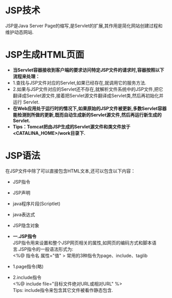 # JSP技术
JSP是Java Server Page的缩写,是Servlet的扩展,其作用是简化网站创建过程和维护动态网站.

# JSP生成HTML页面
* **当Servlet容器接收到客户端的要求访问特定JSP文件的请求时,容器按照以下流程来处理：**
* 1.查找与JSP文件对应的Servlet,如果已经存在,就调用它的服务方法.
* 2.如果与JSP文件对应的Servlet还不存在,就解析文件系统中的JSP文件,把它翻译成Servlet源文件,接着把Servlet源文件翻译成Servlet类,然后再初始化并运行        Servlet.
* **在Web应用处于运行时的情况下,如果原始的JSP文件被更新,多数Servlet容器能检测到所做的更新,既而自动生成新的Servlet源文件,然后再运行新生成的Servlet.**
* **Tips：Tomcat把由JSP生成的Servlet源文件和类文件放于<CATALINA_HOME>/work目录下.**

# JSP语法
在JSP文件中除了可以直接包含HTML文本,还可以包含以下内容：
* JSP指令
* JSP声明
* java程序片段(Scriptlet)
* java表达式
* JSP隐含对象

* **一.JSP指令**  
  JSP指令用来设置和整个JSP网页相关的属性,如网页的编码方式和脚本语言.JSP指令的一般语法形式为:  
<%@ 指令名 属性="值" > 
  常用的3种指令为page、include、taglib
* 1.page指令(略) 
* 2.include指令  
  <%@ include file="目标文件绝对URL或相对URL" %>  
  Tips: include指令来包含其它文件被看作静态包含.


  

